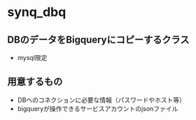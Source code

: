 # synq_dbq
## DBのデータをBigqueryにコピーするクラス
* mysql限定
## 用意するもの
* DBへのコネクションに必要な情報（パスワードやホスト等）
* bigqueryが操作できるサービスアカウントのjsonファイル
